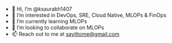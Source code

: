 - 👋 Hi, I’m @ksaurabh1407
- 👀 I’m interested in DevOps, SRE, Cloud Native, MLOPs & FinOps
- 🌱 I’m currently learning MLOPs
- 💞️ I’m looking to collaborate on MLOPs
- 📫 Reach out to me at sayittome@gmail.com

<!---
ksaurabh1407/ksaurabh1407 is a ✨ special ✨ repository because its `README.md` (this file) appears on your GitHub profile.
You can click the Preview link to take a look at your changes.
--->
